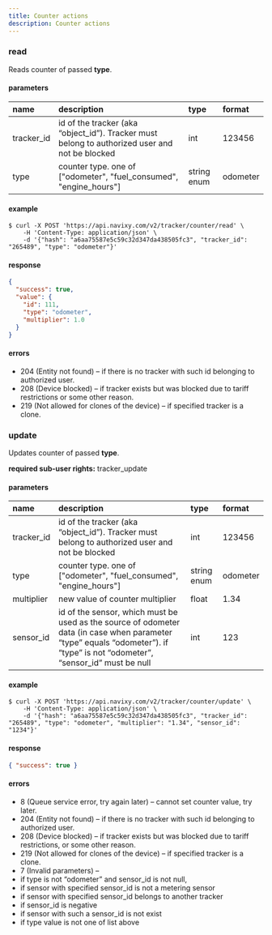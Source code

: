 ```yaml
---
title: Counter actions
description: Counter actions
---
```


### read

Reads counter of passed **type**.

#### parameters

| name | description | type| format|
| :------ | :------ | :----- | :------ |
| tracker_id | id of the tracker (aka “object_id”). Tracker must belong to authorized user and not be blocked | int | 123456 |
| type | counter type. one of ["odometer", "fuel_consumed", "engine_hours"] | string enum | odometer |

#### example

```abap
$ curl -X POST 'https://api.navixy.com/v2/tracker/counter/read' \
    -H 'Content-Type: application/json' \ 
    -d '{"hash": "a6aa75587e5c59c32d347da438505fc3", "tracker_id": "265489", "type": "odometer"}'
```
#### response

```json
{
  "success": true,
  "value": {
    "id": 111,
    "type": "odometer",
    "multiplier": 1.0
  }
}
```

#### errors
* 204 (Entity not found) – if there is no tracker with such id belonging to authorized user.
* 208 (Device blocked) – if tracker exists but was blocked due to tariff restrictions or some other reason.
* 219 (Not allowed for clones of the device) – if specified tracker is a clone.

### update

Updates counter of passed **type**.

**required sub-user rights:** tracker_update

#### parameters

| name | description | type| format|
| :------ | :------ | :----- | :------ |
| tracker_id | id of the tracker (aka “object_id”). Tracker must belong to authorized user and not be blocked | int | 123456 |
| type | counter type. one of ["odometer", "fuel_consumed", "engine_hours"] | string enum | odometer |
| multiplier | new value of counter multiplier | float | 1.34 |
| sensor_id | id of the sensor, which must be used as the source of odometer data (in case when parameter “type” equals “odometer”). if “type” is not “odometer”, “sensor_id” must be null | int | 123 |

#### example

```abap
$ curl -X POST 'https://api.navixy.com/v2/tracker/counter/update' \
    -H 'Content-Type: application/json' \ 
    -d '{"hash": "a6aa75587e5c59c32d347da438505fc3", "tracker_id": "265489", "type": "odometer", "multiplier": "1.34", "sensor_id": "1234"}'
```

#### response

```json
{ "success": true }
```

#### errors
* 8 (Queue service error, try again later) – cannot set counter value, try later.
* 204 (Entity not found) – if there is no tracker with such id belonging to authorized user.
* 208 (Device blocked) – if tracker exists but was blocked due to tariff restrictions, or some other reason.
* 219 (Not allowed for clones of the device) – if specified tracker is a clone.
* 7 (Invalid parameters) –
 * if type is not “odometer”  and sensor_id is not null,
 * if sensor with specified sensor_id is not a metering sensor
 * if sensor with specified sensor_id belongs to another tracker
 * if sensor_id is negative
 * if sensor with such a sensor_id is not exist
 * if type value is not one of list above

